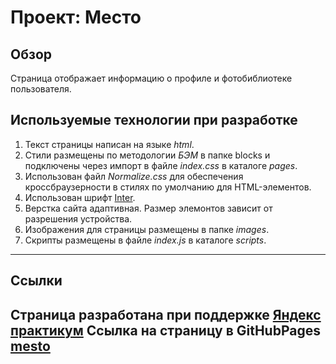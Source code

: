 # Проект: Место

## Обзор
Страница отображает информацию о профиле и фотобиблиотеке пользователя.

## Используемые технологии при разработке
1. Текст страницы написан на языке *html*.
2. Стили размещены по методологии *БЭМ* в папке blocks и подключены через импорт в файле *index.css* в каталоге *pages*.
3. Использован файл *Normalize.css* для обеспечения кроссбраузерности в стилях по умолчанию для HTML-элементов.
4. Использован шрифт [Inter](https://fonts.google.com/specimen/Inter).
5. Верстка сайта адаптивная. Размер элемонтов зависит от разрешения устройства.
6. Изображения для страницы размещены в папке *images*.
7. Скрипты размещены в файле *index.js* в каталоге *scripts*.
------


## Ссылки
Страница разработана при поддержке [Яндекс практикум](https://www.practicum.yandex.ru)
Ссылка на страницу в GitHubPages [mesto](https://easy-deny.github.io/mesto/)
------
